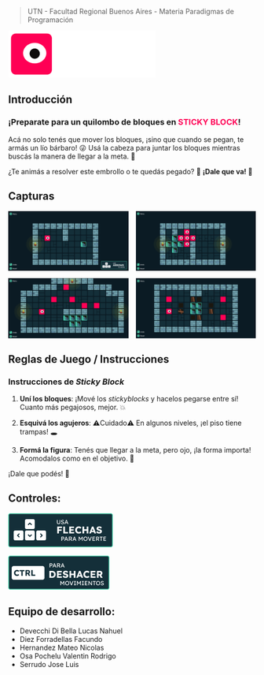 > UTN - Facultad Regional Buenos Aires - Materia Paradigmas de Programación

![STICKY BLOCKS logo](assets/Logo.png)

## Introducción

<h3 style = "font-weight:bolder">
¡Preparate para un quilombo de bloques en <span style= "color:#FF0055;">STICKY BLOCK</span>!
</h3>

Acá no solo tenés que mover los bloques, ¡sino que cuando se pegan, te armás un lío bárbaro! 😜
Usá la cabeza para juntar los bloques mientras buscás la manera de llegar a la meta. 🧠

¿Te animás a resolver este embrollo o te quedás pegado? 🧩 **¡Dale que va! 🚀**

## Capturas

<div style="display: grid; grid-template-columns: repeat(2, 1fr); gap: 15px;">
<img src="ImageReadme/imagen1.png" alt="Nivel1 stickyBlocks" width="450"/>
<img src="ImageReadme/imagen2.png" alt="Nivel1 stickyBlocks" width="450"/>
<img src="ImageReadme/imagen3.png" alt="Nivel1 stickyBlocks" width="450"/>
<img src="ImageReadme/imagen4.png" alt="Nivel1 stickyBlocks" width="450"/>
</div>



## Reglas de Juego / Instrucciones

### Instrucciones de *Sticky Block*

1. **Uní los bloques**: ¡Mové los *stickyblocks* y hacelos pegarse entre sí! Cuanto más pegajosos, mejor. 💥

2. **Esquivá los agujeros**: ⚠️Cuidado⚠️ En algunos niveles, ¡el piso tiene trampas! 🕳️

3. **Formá la figura**: Tenés que llegar a la meta, pero ojo, ¡la forma importa! Acomodalos como en el objetivo. 🎯

¡Dale que podés! 🚀

## Controles:

![Controles Flechas](<ImageReadme/Flechas PopUp.png>)

![ctrl](ImageReadme/Reset.png)

## Equipo de desarrollo:

- Devecchi Di Bella Lucas Nahuel
- Diez Forradellas Facundo
- Hernandez Mateo Nicolas
- Osa Pochelu Valentin Rodrigo
- Serrudo Jose Luis